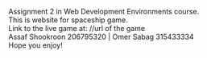 Assignment 2 in Web Development Environments course.</br> 
This is website for spaceship game.</br>
Link to the live game at: //url of the game</br>
Assaf Shookroon 206795320  |  Omer Sabag 315433334</br>
Hope you enjoy!
